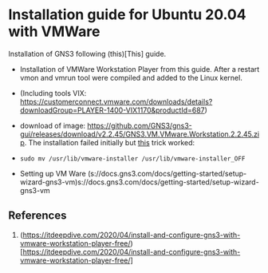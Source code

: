 # Installation guide for Ubuntu 20.04 with VMWare
Installation of GNS3 following (this)[This] guide.


- Installation of VMWare Workstation Player from this guide. After a restart vmon and vmrun tool were compiled and added to the Linux kernel.
- (Including tools VIX: https://customerconnect.vmware.com/downloads/details?downloadGroup=PLAYER-1400-VIX1170&productId=687)
- download of image: https://github.com/GNS3/gns3-gui/releases/download/v2.2.45/GNS3.VM.VMware.Workstation.2.2.45.zip. The installation failed initially but [this](https://communities.vmware.com/t5/VMware-Workstation-Pro/Problem-installing-VMware-VIX-1-17-0/td-p/1847111) trick worked:
- ```
  sudo mv /usr/lib/vmware-installer /usr/lib/vmware-installer_OFF
  ```
  
- Setting up VM Ware (s://docs.gns3.com/docs/getting-started/setup-wizard-gns3-vm)s://docs.gns3.com/docs/getting-started/setup-wizard-gns3-vm


## References
1. (https://itdeepdive.com/2020/04/install-and-configure-gns3-with-vmware-workstation-player-free/)[https://itdeepdive.com/2020/04/install-and-configure-gns3-with-vmware-workstation-player-free/]
